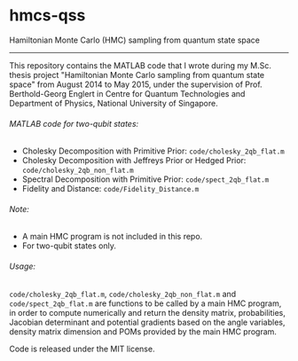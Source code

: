 # hmcs-qss
Hamiltonian Monte Carlo (HMC) sampling from quantum state space

------
This repository contains the MATLAB code that I wrote during my M.Sc. thesis project "Hamiltonian Monte Carlo sampling from quantum state space" from August 2014 to May 2015, under the supervision of Prof. Berthold-Georg Englert in Centre for Quantum Technologies and Department of Physics, National University of Singapore.

###### MATLAB code for two-qubit states:
* Cholesky Decomposition with Primitive Prior: `code/cholesky_2qb_flat.m`
* Cholesky Decomposition with Jeffreys Prior or Hedged Prior: `code/cholesky_2qb_non_flat.m`
* Spectral Decomposition with Primitive Prior: `code/spect_2qb_flat.m`
* Fidelity and Distance: `code/Fidelity_Distance.m`

###### Note:
* A main HMC program is not included in this repo.
* For two-qubit states only.

###### Usage:
`code/cholesky_2qb_flat.m`, `code/cholesky_2qb_non_flat.m` and `code/spect_2qb_flat.m` are functions to be called by a main HMC program, in order to compute numerically and return the density matrix, probabilities, Jacobian determinant and potential gradients based on the angle variables, density matrix dimension and POMs provided by the main HMC program. 

Code is released under the MIT license.
